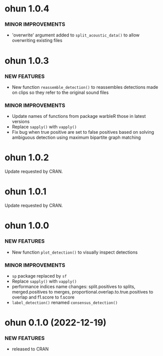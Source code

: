 <!-- based on: https://devguide.ropensci.org/newstemplate.html#newstemplate -->

ohun 1.0.4
=========================

### MINOR IMPROVEMENTS

  * 'overwrite' argument added to `split_acoustic_data()` to allow overwriting existing files

ohun 1.0.3
=========================

### NEW FEATURES

  * New function `reassemble_detection()` to reassembles detections made on clips so they refer to the original sound files

### MINOR IMPROVEMENTS

  * Update names of functions from package warbleR those in latest versions
  * Replace `sapply()` with `vapply()`
  * Fix bug when true positive are set to false positives based on solving ambiguous detection using maximum bipartite graph matching 

ohun 1.0.2
=========================
Update requested by CRAN.

ohun 1.0.1
=========================

Update requested by CRAN.

ohun 1.0.0 
=========================

### NEW FEATURES

  * New function `plot_detection()` to visually inspect detections 

### MINOR IMPROVEMENTS

  * `sp` package replaced by `sf`
  * Replace `sapply()` with `vapply()`
  * performance indices name changes: split.positives to splits, merged.positives to merges, proportional.overlap.to.true.positives to overlap and f1.score to f.score 
  * `label_detection()` renamed `consensus_detection()`
  

ohun 0.1.0 (2022-12-19)
=========================

### NEW FEATURES

  * released to CRAN
